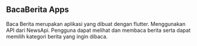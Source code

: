 ## BacaBerita Apps

Baca Berita merupakan aplikasi yang dibuat dengan flutter. Menggunakan API dari NewsApi. Pengguna dapat melihat dan membaca berita serta dapat memilih kategori berita yang ingin dibaca.
